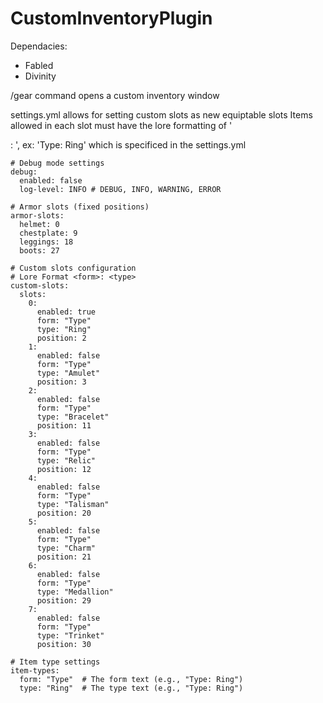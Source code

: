 # CustomInventoryPlugin
Dependacies:
- Fabled
- Divinity

/gear command opens a custom inventory window

settings.yml allows for setting custom slots as new equiptable slots
Items allowed in each slot must have the lore formatting of 
'<form>: <type>', ex: 'Type: Ring' which is specificed in the settings.yml


```
# Debug mode settings
debug:
  enabled: false
  log-level: INFO # DEBUG, INFO, WARNING, ERROR

# Armor slots (fixed positions)
armor-slots:
  helmet: 0
  chestplate: 9
  leggings: 18
  boots: 27

# Custom slots configuration
# Lore Format <form>: <type>
custom-slots:
  slots:
    0:
      enabled: true
      form: "Type"
      type: "Ring"
      position: 2
    1:
      enabled: false
      form: "Type"
      type: "Amulet"
      position: 3
    2:
      enabled: false
      form: "Type"
      type: "Bracelet"
      position: 11
    3:
      enabled: false
      form: "Type"
      type: "Relic"
      position: 12
    4:
      enabled: false
      form: "Type"
      type: "Talisman"
      position: 20
    5:
      enabled: false
      form: "Type"
      type: "Charm"
      position: 21
    6:
      enabled: false
      form: "Type"
      type: "Medallion"
      position: 29
    7:
      enabled: false
      form: "Type"
      type: "Trinket"
      position: 30

# Item type settings
item-types:
  form: "Type"  # The form text (e.g., "Type: Ring")
  type: "Ring"  # The type text (e.g., "Type: Ring") 
```

